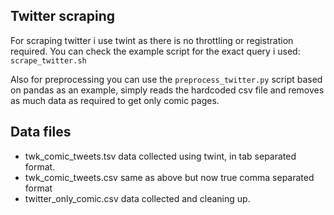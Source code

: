 ## Twitter scraping
For scraping twitter i use twint as there is no throttling or registration required. You can check the example script for the exact query i used: `scrape_twitter.sh` 

Also for preprocessing you can use the `preprocess_twitter.py` script based on pandas as an example, simply reads the hardcoded csv file and removes as much data as required to get only comic pages.

## Data files
- twk_comic_tweets.tsv data collected using twint, in tab separated format. 
- twk_comic_tweets.csv same as above but now true comma separated format
- twitter_only_comic.csv data collected and cleaning up.
